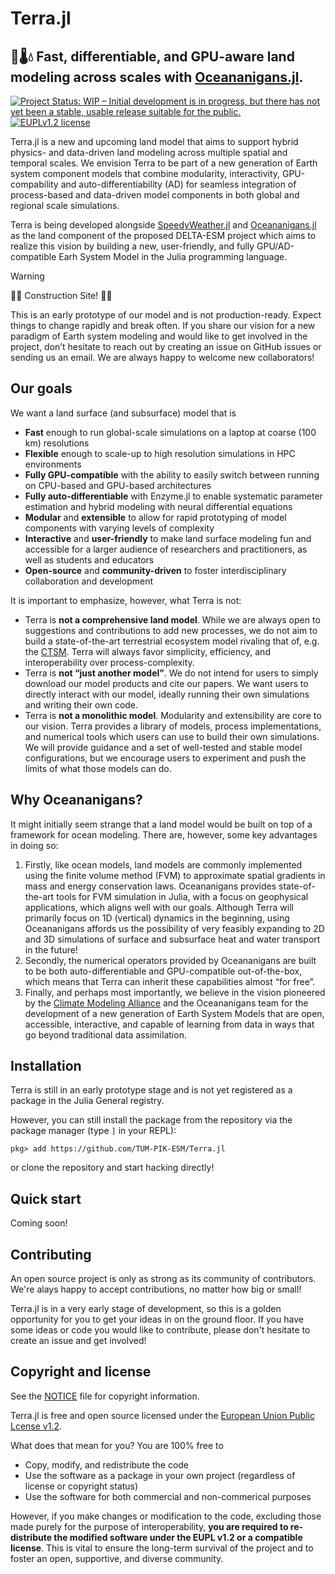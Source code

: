 # Terra.jl
<strong> 🌲🌡💧 Fast, differentiable, and GPU-aware land modeling across scales with [Oceananigans.jl](https://github.com/CliMA/Oceananigans.jl). </strong>
---

<a href="https://www.repostatus.org/#wip"><img src="https://www.repostatus.org/badges/latest/wip.svg" alt="Project Status: WIP – Initial development is in progress, but there has not yet been a stable, usable release suitable for the public." /></a>
<a href="https://eupl.eu/1.2/en">
    <img alt="EUPLv1.2 license" src="https://img.shields.io/badge/License-EUPLv1.2-blue.svg?style=flat-square">
</a>

Terra.jl is a new and upcoming land model that aims to support hybrid physics- and data-driven land modeling across multiple spatial and temporal scales. We envision Terra to be part of a new generation of Earth system component models that combine modularity, interactivity, GPU-compability and auto-differentiability (AD) for seamless integration of process-based and data-driven model components in both global and regional scale simulations.

Terra is being developed alongside [SpeedyWeather.jl](https://github.com/SpeedyWeather/SpeedyWeather.jl) and [Oceananigans.jl](https://github.com/CliMA/Oceananigans.jl) as the land component of the proposed DELTA-ESM project which aims to realize this vision by building a new, user-friendly, and fully GPU/AD-compatible Earh System Model in the Julia programming language.

> [!WARNING]
> 🚧🚧 Construction Site! 🚧🚧
>
> This is an early prototype of our model and is not production-ready. Expect things to change rapidly and break often. If you share our vision for a new paradigm of Earth system modeling and would like to get involved in the project, don’t hesitate to reach out by creating an issue on GitHub issues or sending us an email. We are always happy to welcome new collaborators!

## Our goals
We want a land surface (and subsurface) model that is
- **Fast** enough to run global-scale simulations on a laptop at coarse (100 km) resolutions
- **Flexible** enough to scale-up to high resolution simulations in HPC environments
- **Fully GPU-compatible** with the ability to easily switch between running on CPU-based and GPU-based architectures
- **Fully auto-differentiable** with Enzyme.jl to enable systematic parameter estimation and hybrid modeling with neural differential equations
- **Modular** and **extensible** to allow for rapid prototyping of model components with varying levels of complexity
- **Interactive** and **user-friendly** to make land surface modeling fun and accessible for a larger audience of researchers and practitioners, as well as students and educators
- **Open-source** and **community-driven** to foster interdisciplinary collaboration and development

It is important to emphasize, however, what Terra is not:
- Terra is **not a comprehensive land model**. While we are always open to suggestions and contributions to add new processes, we do not aim to build a state-of-the-art terrestrial ecosystem model rivaling that of, e.g. the [CTSM](https://github.com/ESCOMP/CTSM). Terra will always favor simplicity, efficiency, and interoperability over process-complexity.
- Terra is **not “just another model”**. We do not intend for users to simply download our model products and cite our papers. We want users to directly interact with our model, ideally running their own simulations and writing their own code.
- Terra is **not a monolithic model**. Modularity and extensibility are core to our vision. Terra provides a library of models, process implementations, and numerical tools which users can use to build their own simulations. We will provide guidance and a set of well-tested and stable model configurations, but we encourage users to experiment and push the limits of what those models can do.

## Why Oceananigans?
It might initially seem strange that a land model would be built on top of a framework for ocean modeling. There are, however, some key advantages in doing so:


1. Firstly, like ocean models, land models are commonly implemented using the finite volume method (FVM) to approximate spatial gradients in mass and energy conservation laws. Oceananigans provides state-of-the-art tools for FVM simulation in Julia, with a focus on geophysical applications, which aligns well with our goals. Although Terra will primarily focus on 1D (vertical) dynamics in the beginning, using Oceananigans affords us the possibility of very feasibly expanding to 2D and 3D simulations of surface and subsurface heat and water transport in the future!
2. Secondly, the numerical operators provided by Oceananigans are built to be both auto-differentiable and GPU-compatible out-of-the-box, which means that Terra can inherit these capabilities almost “for free”.
3. Finally, and perhaps most importantly, we believe in the vision pioneered by the [Climate Modeling Alliance](https://clima.caltech.edu/) and the Oceananigans team for the development of a new generation of Earth System Models that are open, accessible, interactive, and capable of learning from data in ways that go beyond traditional data assimilation.

## Installation

Terra is still in an early prototype stage and is not yet registered as a package in the Julia General registry.

However, you can still install the package from the repository via the package manager (type `]` in your REPL):

```
pkg> add https://github.com/TUM-PIK-ESM/Terra.jl
```

or clone the repository and start hacking directly!

## Quick start

Coming soon!

## Contributing

An open source project is only as strong as its community of contributors. We're alays happy to accept contributions, no matter how big or small!

Terra.jl is in a very early stage of development, so this is a golden opportunity for you to get your ideas in on the ground floor. If you have some ideas or code you would like to contribute, please don't hesitate to create an issue and get involved!


## Copyright and license

See the [NOTICE](./NOTICE) file for copyright information.

Terra.jl is free and open source licensed under the [European Union Public Lcense v1.2](https://eupl.eu/1.2/en).

What does that mean for you? You are 100% free to
- Copy, modify, and redistribute the code
- Use the software as a package in your own project (regardless of license or copyright status)
- Use the software for both commercial and non-commerical purposes

However, if you make changes or modification to the code, excluding those made purely for the purpose of interoperability, **you are required to re-distribute the modified software under the EUPL v1.2 or a compatible license**. This is vital to ensure the long-term survival of the project and to foster an open, supportive, and diverse community.
